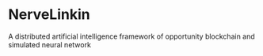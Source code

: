 # NerveLinkin
A distributed artificial intelligence framework of opportunity blockchain and simulated neural network
